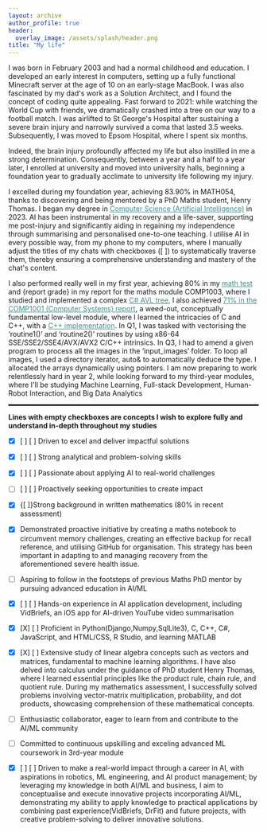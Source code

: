 ```yaml
---
layout: archive
author_profile: true
header:
  overlay_image: /assets/splash/header.png
title: "My life"
---
```

I was born in February 2003 and had a normal childhood and education. I developed an early interest in computers, setting up a fully functional Minecraft server at the age of 10 on an early-stage MacBook. I was also fascinated by my dad's work as a Solution Architect, and I found the concept of coding quite appealing. Fast forward to 2021: while watching the World Cup with friends, we dramatically crashed into a tree on our way to a football match. I was airlifted to St George's Hospital after sustaining a severe brain injury and narrowly survived a coma that lasted 3.5 weeks. Subsequently, I was moved to Epsom Hospital, where I spent six months.

Indeed, the brain injury profoundly affected my life but also instilled in me a strong determination. Consequently, between a year and a half to a year later, I enrolled at university and moved into university halls, beginning a foundation year to gradually acclimate to university life following my injury.

I excelled during my foundation year, achieving 83.90% in MATH054, thanks to discovering and being mentored by a PhD Maths student, Henry Thomas. I began my degree in <a href="https://alfie-ns.github.io/BSc_Computer_Science.pdf" target="_blank" style="color: #448c88">Computer Science (Artificial Intelligence)</a> in 2023. AI has been instrumental in my recovery and a life-saver, supporting me post-injury and significantly aiding in regaining my independence through summarising and personalised one-to-one teaching. I utilise AI in every possible way, from my phone to my computers, where I manually adjust the titles of my chats with checkboxes ([ ]) to systematically traverse them, thereby ensuring a comprehensive understanding and mastery of the chat's content.

I also performed really well in my first year, achieving 80% in my <a href="{{ site.baseurl }}/1003-test" target="_blank" style="color: #448c88;">math test</a> and {report grade} in my report for the maths module COMP1003, where I studied and implemented a complex <a href="https://github.com/alfie-ns/1003-CW/blob/main/Report/AVL/Solution/dotnet-program/Program.cs" target="_blank" style="color: #448c88;">C# AVL tree.</a> I also achieved <a href="{{ site.baseurl }}/1001-cw" target="_blank" style="color: #448c88;">71% in the COMP1001 (Computer Systems) report</a>, a weed-out, conceptually fundamental low-level module, where I learned the intricacies of C and C++, with a <a href="https://github.com/alfie-ns/1001-CW" target="_blank" style="color: #448c88;">C++ implementation</a>. In Q1, I was tasked with vectorising the ‘routine1()’ and ‘routine2()’ routines by using x86-64 SSE/SSE2/SSE4/AVX/AVX2 C/C++ intrinsics. In Q3, I had to amend a given program to process all the images in the ‘input_images’ folder. To loop all images, I used a directory iterator, auto& to automatically deduce the type. I allocated the arrays dynamically using pointers. I am now preparing to work relentlessly hard in year 2, while looking forward to my third-year modules, where I'll be studying Machine Learning, Full-stack Development, Human-Robot Interaction, and Big Data Analytics

<hr>
<!-- Styling for the horizontal line^ -->
<style>
hr {
    border: none;
    border-top: 2px solid black; 
    width: 100%;  
}
</style>

  <b>Lines with empty checkboxes are concepts I wish to explore fully and understand in-depth throughout my studies </b>

  

  - [X] [ ] [ ] Driven to excel and deliver impactful solutions

  - [X] [ ] [ ] Strong analytical and problem-solving skills

  - [X] [ ] [ ] Passionate about applying AI to real-world challenges

  - [ ] [  ] [ ] Proactively seeking opportunities to create impact

  - [X] {[ ]}Strong background in written mathematics (80% in recent assessment)

  - [X] Demonstrated proactive initiative by creating a maths notebook to circumvent memory challenges, creating an effective backup for recall reference, and utilising GitHub for organisation. This strategy has been important in adapting to and managing recovery from the aforementioned severe health issue.

  - [ ] Aspiring to follow in the footsteps of previous Maths PhD mentor by pursuing advanced education in AI/ML

  - [X] [ ] [ ] Hands-on experience in AI application development, including VidBriefs, an iOS app for AI-driven YouTube video summarisation

  - [X] [X] [ ] Proficient in Python(Django,Numpy,SqlLite3), C, C++, C#, JavaScript, and HTML/CSS, R Studio, and learning MATLAB

  - [X] [X] [ ] Extensive study of linear algebra concepts such as vectors and matrices, fundamental to machine learning algorithms. I have also delved into calculus under the guidance of PhD student Henry Thomas, where I learned essential principles like the product rule, chain rule, and quotient rule. During my mathematics assessment, I successfully solved problems involving vector-matrix multiplication, probability, and dot products, showcasing comprehension of these mathematical concepts.

  - [ ] Enthusiastic collaborator, eager to learn from and contribute to the AI/ML community

  - [ ] Committed to continuous upskilling and exceling advanced ML coursework in 3rd-year module 

  - [X] [ ] [ ] Driven to make a real-world impact through a career in AI, with aspirations in robotics, ML engineering, and AI product management; by leveraging my knowledge in both AI/ML and business, I aim to conceptualise and execute innovative projects incorporating AI/ML, demonstrating my ability to apply knowledge to practical applications by combining past experience(VidBriefs, DrFit) and future projects, with creative problem-solving to deliver innovative solutions.
  